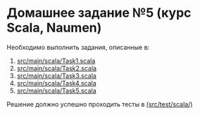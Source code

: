 # Домашнее задание №5 (курс Scala, Naumen)

Необходимо выполнить задания, описанные в:
1. <a href='https://github.com/naumen-student/~naumen.scala.course.2024.autumn/tree/master/homeworks/homework_5/src/main/scala'>src/main/scala/Task1.scala</a>
2. <a href='https://github.com/naumen-student/~naumen.scala.course.2024.autumn/tree/master/homeworks/homework_5/src/main/scala'>src/main/scala/Task2.scala</a>
3. <a href='https://github.com/naumen-student/~naumen.scala.course.2024.autumn/tree/master/homeworks/homework_5/src/main/scala'>src/main/scala/Task3.scala</a>
4. <a href='https://github.com/naumen-student/~naumen.scala.course.2024.autumn/tree/master/homeworks/homework_5/src/main/scala'>src/main/scala/Task4.scala</a>
5. <a href='https://github.com/naumen-student/~naumen.scala.course.2024.autumn/tree/master/homeworks/homework_5/src/main/scala'>src/main/scala/Task5.scala</a>

Решение должно успешно проходить тесты в <a href='https://github.com/naumen-student/~naumen.scala.course.2024.autumn/tree/master/homeworks/homework_5/src/test/scala'>(src/test/scala/)</a> 

